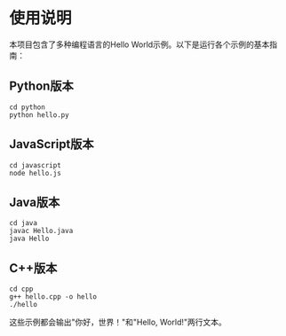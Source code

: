 # 使用说明

本项目包含了多种编程语言的Hello World示例。以下是运行各个示例的基本指南：

## Python版本
```
cd python
python hello.py
```

## JavaScript版本
```
cd javascript
node hello.js
```

## Java版本
```
cd java
javac Hello.java
java Hello
```

## C++版本
```
cd cpp
g++ hello.cpp -o hello
./hello
```

这些示例都会输出"你好，世界！"和"Hello, World!"两行文本。
